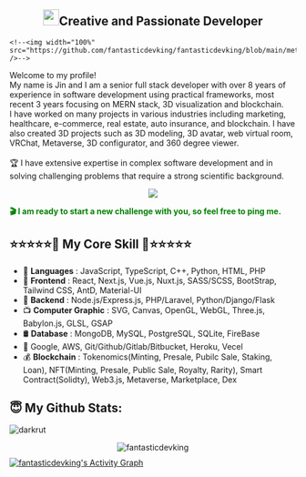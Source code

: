<h2 align="center"><img src="https://media.giphy.com/media/hvRJCLFzcasrR4ia7z/giphy.gif" width="28">Creative and Passionate Developer</h2>
<p>
  
    <!--<img width="100%" src="https://github.com/fantasticdevking/fantasticdevking/blob/main/metaverse.png" />-->
  
  <p>
  Welcome to my profile!<br>
  My name is Jin and I am a senior full stack developer with over 8 years of experience in software development using practical frameworks, most recent 3 years focusing on MERN stack, 3D visualization and blockchain.<br>
  I have worked on many projects in various industries including marketing, healthcare, e-commerce, real estate, auto insurance, and blockchain. I have also created 3D projects such as 3D modeling, 3D avatar, web virtual room, VRChat, Metaverse, 3D configurator, and 360 degree viewer.<br><br>
  🏆 I have extensive expertise in complex software development and in solving challenging problems that require a strong scientific background.</p>
</p>
<p align="center">
  <a href="https://github.com/fantasticdevking"><img src="https://readme-typing-svg.herokuapp.com/?lines=Creative,%20Passionate%20and%20Efficient%20Software%20engineer;10+%2B%20years%20of%20hands-on%20experience;&center=true&width=800&height=45"></a>
</p>

<b style="color: green"> 🎬 I am ready to start a new challenge with you, so feel free to ping me.</b><br>
## ⭐⭐⭐⭐⭐🏅 <b>My Core Skill</b> 🏅⭐⭐⭐⭐⭐
- 🔸 <b>Languages</b> : JavaScript, TypeScript, C++, Python, HTML, PHP
- 🔸 <b>Frontend</b> : React, Next.js, Vue.js, Nuxt.js, SASS/SCSS, BootStrap, Tailwind CSS, AntD, Material-UI
- 🔸 <b>Backend</b> : Node.js/Express.js, PHP/Laravel, Python/Django/Flask
- 📺 <b>Computer Graphic</b> : SVG, Canvas, OpenGL, WebGL, Three.js, Babylon.js, GLSL, GSAP
- 🛢 <b>Database</b> : MongoDB, MySQL, PostgreSQL, SQLite, FireBase
- 🔸 Google, AWS, Git/Github/Gitlab/Bitbucket, Heroku, Vecel
- 💰 <b>Blockchain</b> :
 Tokenomics(Minting, Presale, Pubilc Sale, Staking, Loan), NFT(Minting, Presale, Public Sale, Royalty, Rarity), Smart Contract(Solidty), Web3.js, Metaverse, Marketplace, Dex<br>
## 😇 My Github Stats:
<p align="left"><img src="https://komarev.com/ghpvc/?username=fantasticdevking&label=Profile%20views&color=0e75b6&style=flat" alt="darkrut" /> </p>
<p align="center" style="margin-bottom: 10px;"><img src="https://github-profile-trophy.vercel.app/?username=fantasticdevking&column=7&theme=onedark" alt="fantasticdevking" /></p>
<!--<p align="center">
  <img src = "https://github-readme-stats.vercel.app/api?username=fantasticdevking&show_icons=true&include_all_commits=true&count_private=true&theme=tokyonight"> 
  <img src = "https://github-readme-stats.vercel.app/api/top-langs/?username=fantasticdevking&langs_count=8&layout=compact&theme=tokyonight&include_all_commits=true">
</p>
-->
<a href="https://github.com/fantasticdevking/fantasticdevking">
  <img alt="fantasticdevking's Activity Graph" src="https://activity-graph.herokuapp.com/graph?username=fantasticdevking&bg_color=22222E&color=DDDD66&line=00FFFF&point=0000FF"/>
</a>
  
</p>
</details>
<!--
<div align="center">
<h2> Connect with me <img src='https://raw.githubusercontent.com/ShahriarShafin/ShahriarShafin/main/Assets/handshake.gif' width="100px"></h2>
<p>
Email: darkrut22@gmail.com<br/>
</p>
</div>
-->
